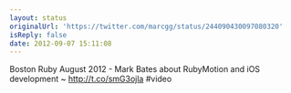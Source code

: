 ```yaml
---
layout: status
originalUrl: 'https://twitter.com/marcgg/status/244090430097080320'
isReply: false
date: 2012-09-07 15:11:08
---
```


Boston Ruby August 2012 - Mark Bates about RubyMotion and iOS development ~ http://t.co/smG3ojla #video

